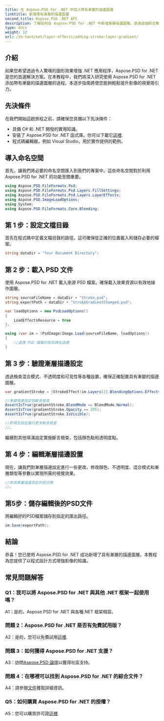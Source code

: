 ```yaml
---
title: 在 Aspose.PSD for .NET 中加入帶有漸變的描邊圖層
linktitle: 新增帶有漸層的描邊圖層
second_title: Aspose.PSD .NET API
description: 了解如何在 Aspose.PSD for .NET 中新增漸層描邊圖層。透過這個綜合教程提升您的影像處理技能。
type: docs
weight: 12
url: /zh-hant/net/layer-effects/adding-stroke-layer-gradient/
---
```

## 介紹

如果您希望透過令人驚嘆的圖形效果增強 .NET 應用程序，Aspose.PSD for .NET 是您的首選解決方案。在本教程中，我們將深入研究使用 Aspose.PSD for .NET 添加帶有漸變的描邊圖層的過程。本逐步指南將使您能夠輕鬆提升影像的視覺吸引力。

## 先決條件

在我們開始這趟旅程之前，請確保您具備以下先決條件：

- 具備 C# 和 .NET 開發的實用知識。
- 安裝了 Aspose.PSD for .NET 函式庫。你可以下載它[這裡](https://releases.aspose.com/psd/net/).
- 程式碼編輯器，例如 Visual Studio，用於實作提供的範例。

## 導入命名空間

首先，讓我們將必要的命名空間匯入到我們的專案中。這些命名空間對於利用 Aspose.PSD for .NET 的功能至關重要。

```csharp
using Aspose.PSD.FileFormats.Psd;
using Aspose.PSD.FileFormats.Psd.Layers.FillSettings;
using Aspose.PSD.FileFormats.Psd.Layers.LayerEffects;
using Aspose.PSD.ImageLoadOptions;
using System;
using Aspose.PSD.FileFormats.Core.Blending;
```

## 第 1 步：設定文檔目錄

首先在程式碼中定義文檔目錄的路徑。這可確保從正確的位置載入和儲存必要的檔案。

```csharp
string dataDir = "Your Document Directory";
```

## 第 2 步：載入 PSD 文件

使用 Aspose.PSD for .NET 載入來源 PSD 檔案。確保載入效果資源以有效地操作圖層。

```csharp
string sourceFileName = dataDir + "Stroke.psd";
string exportPath = dataDir + "StrokeGradientChanged.psd";

var loadOptions = new PsdLoadOptions()
{
    LoadEffectsResource = true
};

using (var im = (PsdImage)Image.Load(sourceFileName, loadOptions))
{
    //處理 PSD 檔案的程式碼在這裡
}
```

## 第 3 步：驗證漸層描邊設定

透過檢查混合模式、不透明度和可見性等各種設置，確保正確配置具有漸變的描邊圖層。

```csharp
var gradientStroke = (StrokeEffect)im.Layers[2].BlendingOptions.Effects[0];

//漸變描邊設定的斷言檢查
AssertIsTrue(gradientStroke.BlendMode == BlendMode.Normal);
AssertIsTrue(gradientStroke.Opacity == 255);
AssertIsTrue(gradientStroke.IsVisible);

//對填充設定進行更多斷言檢查
//…
```

繼續對其他填滿設定實施斷言檢查，包括顏色點和透明度點。

## 第 4 步：編輯漸層描邊設置

現在，讓我們對漸層描邊設定進行一些更改。修改顏色、不透明度、混合模式和漸層類型等參數以實現所需的視覺效果。

```csharp
//修改漸層描邊設定的程式碼
//…
```

## 第5步：儲存編輯後的PSD文件

將編輯好的PSD檔案儲存到指定的匯出路徑。

```csharp
im.Save(exportPath);
```

## 結論

恭喜！您已使用 Aspose.PSD for .NET 成功新增了具有漸層的描邊圖層。本教程為您提供了以程式設計方式增強影像的知識。

## 常見問題解答

### Q1：我可以將 Aspose.PSD for .NET 與其他 .NET 框架一起使用嗎？

A1：是的，Aspose.PSD for .NET 與各種.NET 框架相容。

### 問題 2：Aspose.PSD for .NET 是否有免費試用版？

 A2：是的，您可以免費試用[這裡](https://releases.aspose.com/).

### 問題 3：如何獲得 Aspose.PSD for .NET 支援？

 A3：訪問[Aspose.PSD 論壇](https://forum.aspose.com/c/psd/34)以獲得社區支持。

### 問題 4：在哪裡可以找到 Aspose.PSD for .NET 的綜合文件？

 A4：請參閱[文件](https://reference.aspose.com/psd/net/)獲取詳細資訊。

### Q5：如何購買 Aspose.PSD for .NET 的授權？

 A5：您可以購買許可證[這裡](https://purchase.aspose.com/buy).